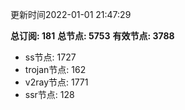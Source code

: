 更新时间2022-01-01 21:47:29

**总订阅: 181**
**总节点: 5753**
**有效节点: 3788**
- ss节点: 1727
- trojan节点: 162
- v2ray节点: 1771
- ssr节点: 128
